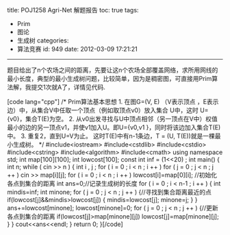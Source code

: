 title: POJ1258 Agri-Net 解题报告
toc: true
tags:
  - Prim
  - 图论
  - 生成树
categories:
  - 算法竞赛
id: 949
date: 2012-03-09 17:21:21
---

题目给出了n个农场之间的距离，先要让这n个农场全部覆盖网络，求所用网线的最小长度，典型的最小生成树问题，比较简单，因为是稠密图，可直接用Prim算法解，我提交1次就A了，详情见代码.

[code lang="cpp"]
 /*
 Prim算法基本思想
 1\. 在图G=(V, E) （V表示顶点 ，E表示边）中，从集合V中任取一个顶点（例如取顶点v0）放入集合 U中，这时 U={v0}，集合T(E)为空。
 2\. 从v0出发寻找与U中顶点相邻（另一顶点在V中）权值最小的边的另一顶点v1，并使v1加入U。即U={v0,v1 }，同时将该边加入集合T(E)中。
 3\. 重复2，直到U=V为止。
 这时T(E)中有n-1条边，T = (U, T(E))就是一棵最小生成树。
 */
 #include&lt;iostream&gt;
 #include&lt;cstdlib&gt;
 #include&lt;cstdio&gt;
 #include&lt;cstring&gt;
 #include&lt;algorithm&gt;
 #include&lt;cmath&gt;
 using namespace std;
 int map[100][100];
 int lowcost[100];
 const int inf = (1&lt;&lt;20) ;
 int main()
 {
     int n;
     while ( cin &gt;&gt; n )
     {
         int i , j ;
         for ( i = 0 ; i &lt; n ; i ++ )
             for ( j = 0 ; j &lt; n ; j ++ )
                 cin &gt;&gt; map[i][j];
         for ( i = 0 ; i &lt; n ; i ++ )
             lowcost[i]=map[0][i];    //初始化各点到集合的距离
         int ans=0;//记录生成树的长度
         for ( i = 0 ; i &lt; n-1 ; i ++ )
         {
             int mindis=inf;
             int minone;
             for ( j = 0 ; j &lt; n ; j ++ )
             {//寻找到集合距离最近的点
                 if(lowcost[j]&amp;&amp;mindis&gt;lowcost[j])
                 {
                     mindis=lowcost[j];
                     minone=j;
                 }
             }
             ans+=lowcost[minone];
             lowcost[minone]=0;
             for ( j = 0 ; j &lt; n ; j ++ )
             {//更新各点到集合的距离
                 if(lowcost[j]&gt;map[minone][j])
                     lowcost[j]=map[minone][j];
             }
         }
         cout&lt;&lt;ans&lt;&lt;endl;
     }
     return 0;
 }[/code]